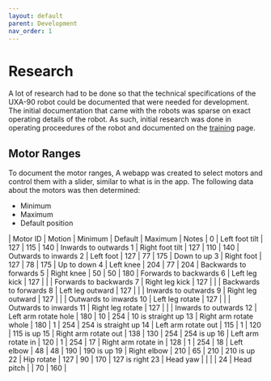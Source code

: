```yaml
---
layout: default
parent: Development
nav_order: 1
---
```


# Research

A lot of research had to be done so that the technical specifications of the UXA-90 robot could be documented that were needed for development. The initial documentation that came with the robots was sparse on exact operating details of the robot. As such, initial research was done in operating proceedures of the robot and documented on the [training](training) page.

## Motor Ranges

To document the motor ranges, A webapp was created to select motors and control them with a slider, similar to what is in the app. The following data about the motors was then determined:
- Minimum
- Maximum
- Default position

| Motor ID | Motion | Minimum | Default | Maximum | Notes |
0 | Left foot tilt | 127 | 115 | 140 | Inwards to outwards
1 | Right foot tilt | 127 | 110 | 140 | Outwards to inwards
2 | Left foot | 127 | 77 | 175 | Down to up
3 | Right foot | 127 | 78 | 175 | Up to down
4 | Left knee | 204 | 77 | 204 | Backwards to forwards
5 | Right knee | 50 | 50 | 180 | Forwards to backwards
6 | Left leg kick | 127 |  |  | Forwards to backwards
7 | Right leg kick | 127 |  |  | Backwards to forwards
8 | Left leg outward | 127 |  |  | Inwards to outwards
9 | Right leg outward | 127 |  |  | Outwards to inwards
10 | Left leg rotate | 127 |  |  | Outwards to inwards
11 | Right leg rotate | 127 |  |  | Inwards to outwards
12 | Left arm rotate hole | 180 | 10 | 254 | 10 is straight up
13 | Right arm rotate whole | 180 | 1 | 254 | 254 is straight up
14 | Left arm rotate out | 115 | 1 | 120 | 115 is up
15 | Right arm rotate out | 138 | 130 | 254 | 254 is up
16 | Left arm rotate in | 120 | 1 | 254 |
17 | Right arm rotate in | 128 | 1 | 254 |
18 | Left elbow | 48 | 48 | 190 | 190 is up
19 | Right elbow | 210 | 65 | 210 | 210 is up
22 | Hip rotate | 127 | 90 | 170 | 127 is right
23 | Head yaw |  |  |  |
24 | Head pitch |  | 70 | 160 |
